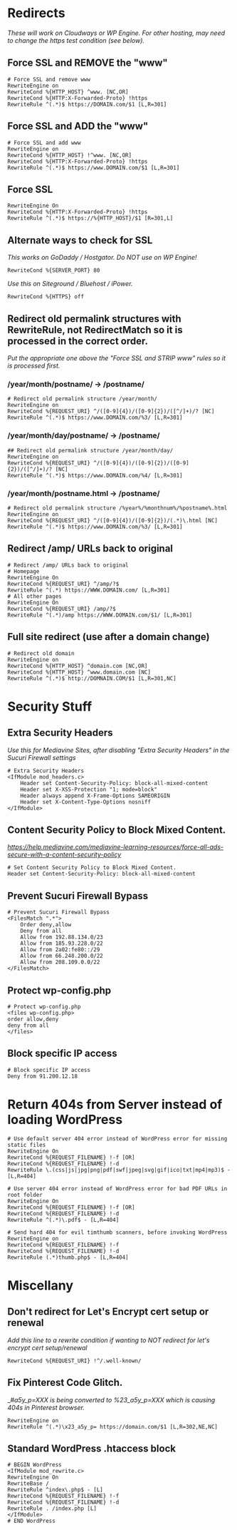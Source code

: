 # Redirects
_These will work on  Cloudways or WP Engine. For other hosting, may need to change the https test condition (see below)._

## Force SSL and REMOVE the "www"
```
# Force SSL and remove www
RewriteEngine on
RewriteCond %{HTTP_HOST} ^www. [NC,OR]
RewriteCond %{HTTP:X-Forwarded-Proto} !https
RewriteRule ^(.*)$ https://DOMAIN.com/$1 [L,R=301]
```

## Force SSL and ADD the "www"
```
# Force SSL and add www 
RewriteEngine on
RewriteCond %{HTTP_HOST} !^www. [NC,OR]
RewriteCond %{HTTP:X-Forwarded-Proto} !https
RewriteRule ^(.*)$ https://www.DOMAIN.com/$1 [L,R=301]
```

## Force SSL
```
RewriteEngine On
RewriteCond %{HTTP:X-Forwarded-Proto} !https
RewriteRule ^(.*)$ https://%{HTTP_HOST}/$1 [R=301,L]
```

## Alternate ways to check for SSL
_This works on GoDaddy / Hostgator.
Do NOT use on WP Engine!_
```
RewriteCond %{SERVER_PORT} 80 
```
_Use this on Siteground / Bluehost / iPower._
```
RewriteCond %{HTTPS} off
```

## Redirect old permalink structures with RewriteRule, not RedirectMatch so it is processed in the correct order. 
_Put the appropriate one above the "Force SSL and STRIP www" rules so it is processed first._

### /year/month/postname/ -> /postname/
```
# Redirect old permalink structure /year/month/ 
RewriteEngine on
RewriteCond %{REQUEST_URI} ^/([0-9]{4})/([0-9]{2})/([^/]+)/? [NC]
RewriteRule ^(.*)$ https://www.DOMAIN.com/%3/ [L,R=301]
```

### /year/month/day/postname/ -> /postname/
```
## Redirect old permalink structure /year/month/day/ 
RewriteEngine on
RewriteCond %{REQUEST_URI} ^/([0-9]{4})/([0-9]{2})/([0-9]{2})/([^/]+)/? [NC]
RewriteRule ^(.*)$ https://www.DOMAIN.com/%4/ [L,R=301]
```

### /year/month/postname.html -> /postname/
```
# Redirect old permalink structure /%year%/%monthnum%/%postname%.html
RewriteEngine on
RewriteCond %{REQUEST_URI} ^/([0-9]{4})/([0-9]{2})/(.*)\.html [NC]
RewriteRule ^(.*)$ https://www.DOMAIN.com/%3/ [L,R=301]
```
## Redirect /amp/ URLs back to original
```
# Redirect /amp/ URLs back to original
# Homepage
RewriteEngine On
RewriteCond %{REQUEST_URI} ^/amp/?$
RewriteRule ^(.*) https://WWW.DOMAIN.com/ [L,R=301]
# All other pages
RewriteEngine On
RewriteCond %{REQUEST_URI} /amp/?$
RewriteRule ^(.*)/amp https://WWW.DOMAIN.com/$1/ [L,R=301]
```
## Full site redirect (use after a domain change)
```
# Redirect old domain
RewriteEngine on
RewriteCond %{HTTP_HOST} ^domain.com [NC,OR]
RewriteCond %{HTTP_HOST} ^www.domain.com [NC]
RewriteRule ^(.*)$ http://DOMNAIN.COM/$1 [L,R=301,NC]
```

# Security Stuff

## Extra Security Headers
_Use this for Mediavine Sites, after disabling "Extra Security Headers" in the Sucuri Firewall settings_
```
# Extra Security Headers
<IfModule mod_headers.c>
	Header set Content-Security-Policy: block-all-mixed-content
	Header set X-XSS-Protection "1; mode=block"
	Header always append X-Frame-Options SAMEORIGIN
	Header set X-Content-Type-Options nosniff
</IfModule>
```

## Content Security Policy to Block Mixed Content. 
_https://help.mediavine.com/mediavine-learning-resources/force-all-ads-secure-with-a-content-security-policy_
```
# Set Content Security Policy to Block Mixed Content. 
Header set Content-Security-Policy: block-all-mixed-content
```
## Prevent Sucuri Firewall Bypass
```
# Prevent Sucuri Firewall Bypass
<FilesMatch ".*">
    Order deny,allow
    Deny from all
    Allow from 192.88.134.0/23
    Allow from 185.93.228.0/22
    Allow from 2a02:fe80::/29
    Allow from 66.248.200.0/22
    Allow from 208.109.0.0/22
</FilesMatch>
```
## Protect wp-config.php
```
# Protect wp-config.php
<files wp-config.php>
order allow,deny
deny from all
</files>
```
## Block specific IP access

```
# Block specific IP access
Deny from 91.200.12.18
```

# Return 404s from Server instead of loading WordPress

```
# Use default server 404 error instead of WordPress error for missing static files
RewriteEngine On
RewriteCond %{REQUEST_FILENAME} !-f [OR]
RewriteCond %{REQUEST_FILENAME} !-d
RewriteRule \.(css|js|jpg|png|pdf|swf|jpeg|svg|gif|ico|txt|mp4|mp3)$ - [L,R=404]
```
```
# Use server 404 error instead of WordPress error for bad PDF URLs in root folder
RewriteEngine On
RewriteCond %{REQUEST_FILENAME} !-f [OR]
RewriteCond %{REQUEST_FILENAME} !-d
RewriteRule ^(.*)\.pdf$ - [L,R=404]
```
```
# Send hard 404 for evil timthumb scanners, before invoking WordPress
RewriteEngine on
RewriteCond %{REQUEST_FILENAME} !-f
RewriteCond %{REQUEST_FILENAME} !-d
RewriteRule (.*)thumb.php$ - [L,R=404]
```

# Miscellany

## Don't redirect for Let's Encrypt cert setup or renewal
_Add this line to a rewrite condition if wanting to NOT redirect for let's encrypt cert setup/renewal_
```
RewriteCond %{REQUEST_URI} !^/.well-known/
```

## Fix Pinterest Code Glitch. 
_#_a5y_p=XXX is being converted to %23_a5y_p=XXX which is causing 404s in Pinterest browser._
```
RewriteEngine on
RewriteRule ^(.*)\x23_a5y_p= https://domain.com/$1 [L,R=302,NE,NC]
```

##  Standard WordPress .htaccess block
```
# BEGIN WordPress
<IfModule mod_rewrite.c>
RewriteEngine On
RewriteBase /
RewriteRule ^index\.php$ - [L]
RewriteCond %{REQUEST_FILENAME} !-f
RewriteCond %{REQUEST_FILENAME} !-d
RewriteRule . /index.php [L]
</IfModule>
# END WordPress
```
